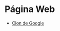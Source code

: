 <h1>Página Web</h1>
<ul>
    <li><a href="https://jonhxq.github.io/GOOGLE/">Clon de Google</a></li>
</ul>